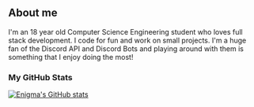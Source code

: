 ## About me <br>
I'm an 18 year old Computer Science Engineering student who loves full stack development. I code for fun and work on small projects. I'm a huge fan of the Discord API and Discord Bots and playing around with them is something that I enjoy doing the most! <br>

### My GitHub Stats
[![Enigma's GitHub stats](https://github-readme-stats.vercel.app/api?username=enigma0884&count_private=true&show_icons=true&theme=radical)](https://github.com/anuraghazra/github-readme-stats)